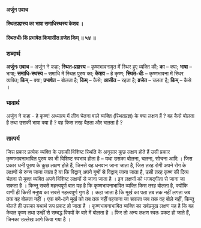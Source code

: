 #### अर्जुन उवाच
#### स्थितप्रज्ञस्य का भाषा समाधिस्थस्य केशव ।
#### स्थितधीः किं प्रभाषेत किमासीत व्रजेत किम् ॥ ५४ ॥

### शब्दार्थ

**अर्जुनः उवाच** – अर्जुन ने कहा; **स्थित-प्रज्ञस्य** – कृष्णभावनामृत में स्थिर हुए व्यक्ति  की; **का** – क्या; **भाषा** – भाषा; **समाधि-स्थस्य** – समाधि में स्थित पुरुष का; **केशव** – हे कृष्ण; **स्थित-धीः** – कृष्णभावना में स्थिर व्यक्ति; **किम्** – क्या; **प्रभाषेत** – बोलता है; **किम्** – कैसे; **आसीत** – रहता है; **व्रजेत** – चलता है; **किम्** – कैसे ।

### भावार्थ

अर्जुन ने कहा - हे कृष्ण! अध्यात्म में लीन चेतना वाले व्यक्ति (स्थितप्रज्ञ) के क्या लक्षण हैं ? वह कैसे बोलता है तथा उसकी भाषा क्या है ? वह किस तरह बैठता और चलता है ?

### तात्पर्य

जिस प्रकार प्रत्येक व्यक्ति के उसकी विशिष्ट स्थिति के अनुसार कुछ लक्षण होते हैं उसी प्रकार कृष्णभावनाभावित पुरुष का भी विशिष्ट स्वभाव होता है – यथा उसका बोलना, चलना, सोचना आदि । जिस प्रकार धनी पुरुष के कुछ लक्षण होते हैं, जिनसे वह धनवान जाना जाता है, जिस तरह रोगी अपने रोग के लक्षणों से रुग्ण जाना जाता है या कि विद्वान् अपने गुणों से विद्वान् जाना जाता है, उसी तरह कृष्ण की दिव्य चेतना से युक्त व्यक्ति अपने विशिष्ट लक्षणों से जाना जाता है । इन लक्षणों को भगवद्गीता से जाना जा सकता है । किन्तु सबसे महत्त्वपूर्ण बात यह है कि कृष्णभावनाभावित व्यक्ति किस तरह बोलता है, क्योंकि वाणी ही किसी मनुष्य का सबसे महत्त्वपूर्ण गुण है । कहा जाता है कि मूर्ख का पता तब तक नहीं लगता जब तक वह बोलता नहीं । एक बने-ठने मूर्ख को तब तक नहीं पहचाना जा सकता जब तक वह बोले नहीं, किन्तु बोलते ही उसका यथार्थ रूप प्रकट हो जाता है । कृष्णभावनाभावित व्यक्ति का सर्वप्रमुख लक्षण यह है कि वह केवल कृष्ण तथा उन्हीं से सम्बद्ध विषयों के बारे में बोलता है । फिर तो अन्य लक्षण स्वतः प्रकट हो जाते हैं, जिनका उल्लेख आगे किया गया है ।